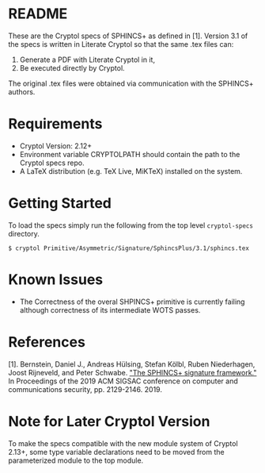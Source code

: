 # README

These are the Cryptol specs of SPHINCS+ as defined in [1]. Version 3.1 of the specs is written in Literate Cryptol so that the same .tex files can:
1. Generate a PDF with Literate Cryptol in it,
1. Be executed directly by Cryptol.

The original .tex files were obtained via communication with the SPHINCS+ authors.

# Requirements

- Cryptol Version: 2.12+
- Environment variable CRYPTOLPATH should contain the path to the Cryptol specs repo.
- A LaTeX distribution (e.g. TeX Live, MiKTeX) installed on the system.

# Getting Started
To load the specs simply run the following from the top level `cryptol-specs` directory.

```
$ cryptol Primitive/Asymmetric/Signature/SphincsPlus/3.1/sphincs.tex
```

# Known Issues
- The Correctness of the overal SHPINCS+ primitive is currently failing although correctness of its intermediate WOTS passes.

# References
[1]. Bernstein, Daniel J., Andreas Hülsing, Stefan Kölbl, Ruben Niederhagen, Joost Rijneveld, and Peter Schwabe. ["The SPHINCS+ signature framework."](https://eprint.iacr.org/2019/1086) In Proceedings of the 2019 ACM SIGSAC conference on computer and communications security, pp. 2129-2146. 2019.

# Note for Later Cryptol Version
To make the specs compatible with the new module system of Cryptol 2.13+, some type variable declarations need to be moved from the parameterized module to the top module.